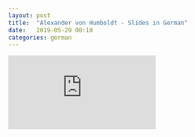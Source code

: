 ```yaml
---
layout: post
title:  "Alexander von Humboldt - Slides in German"
date:   2019-05-29 00:10
categories: german
---
```


<embed src="https://irem.dev/besik-vortrag.pdf" type="application/pdf" />
